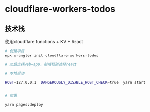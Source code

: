 # cloudflare-workers-todos


## 技术栈

使用cloudflare functions + KV + React

```bash
# 创建项目
npx wrangler init cloudflare-workers-todos

# 之后选择web—app，前端框架选择react

# 本地启动

HOST=127.0.0.1  DANGEROUSLY_DISABLE_HOST_CHECK=true  yarn start


# 部署

yarn pages:deploy

```

